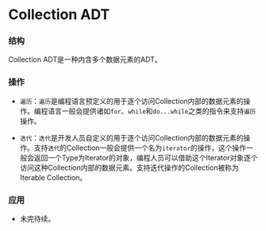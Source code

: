 # Collection ADT

### 结构

Collection ADT是一种内含多个数据元素的ADT。

### 操作

- `遍历`：`遍历`是编程语言预定义的用于逐个访问Collection内部的数据元素的操作。编程语言一般会提供诸如`for`、`while`和`do...while`之类的指令来支持`遍历`操作。

- `迭代`：`迭代`是开发人员自定义的用于逐个访问Collection内部的数据元素的操作。支持`迭代`的Collection一般会提供一个名为`iterator`的操作，这个操作一般会返回一个Type为Iterator的对象，编程人员可以借助这个Iterator对象逐个访问这种Collection内部的数据元素。支持迭代操作的Collection被称为Iterable Collection。

### 应用

- 未完待续。
